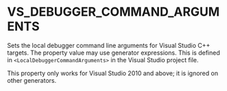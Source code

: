   

# VS_DEBUGGER_COMMAND_ARGUMENTS  
Sets the local debugger command line arguments for Visual Studio C++ targets.
The property value may use
generator expressions.
This is defined in ```<LocalDebuggerCommandArguments>``` in the Visual Studio
project file.  

This property only works for Visual Studio 2010 and above;
it is ignored on other generators.  

